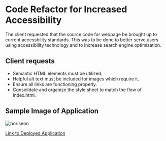 # Code Refactor for Increased Accessibility

The client requested that the source code for webpage be brought up to current accessbility standards. This was to be done to better serve users using accessibility technology and to increase search engine optimization. 

## Client requests
- Semantic HTML elements must be utilized.
- Helpful alt text must be included for images which require it.
- Ensure all links are functioning properly.
- Consolidate and organize the style sheet to match the flow of index.html.

## Sample Image of Application
![horiseon](https://user-images.githubusercontent.com/51002088/148307914-9d3152f8-8549-4ddd-a200-3be724690e45.png)

[Link to Deployed Application](https://jciii91.github.io/horiseon-accessibility-code-refactor/)
